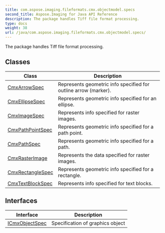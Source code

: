 ```yaml
---
title: com.aspose.imaging.fileformats.cmx.objectmodel.specs
second_title: Aspose.Imaging for Java API Reference
description: The package handles Tiff file format processing.
type: docs
weight: 38
url: /java/com.aspose.imaging.fileformats.cmx.objectmodel.specs/
---
```


The package handles Tiff file format processing.


## Classes

| Class | Description |
| --- | --- |
| [CmxArrowSpec](../com.aspose.imaging.fileformats.cmx.objectmodel.specs/cmxarrowspec) | Represents geometric info specified for outline arrow (marker). |
| [CmxEllipseSpec](../com.aspose.imaging.fileformats.cmx.objectmodel.specs/cmxellipsespec) | Represents geometric info specified for an ellipse. |
| [CmxImageSpec](../com.aspose.imaging.fileformats.cmx.objectmodel.specs/cmximagespec) | Represents info specified for raster images. |
| [CmxPathPointSpec](../com.aspose.imaging.fileformats.cmx.objectmodel.specs/cmxpathpointspec) | Represents geometric info specified for a path point. |
| [CmxPathSpec](../com.aspose.imaging.fileformats.cmx.objectmodel.specs/cmxpathspec) | Represents geometric info specified for a path. |
| [CmxRasterImage](../com.aspose.imaging.fileformats.cmx.objectmodel.specs/cmxrasterimage) | Represents the data specified for raster images. |
| [CmxRectangleSpec](../com.aspose.imaging.fileformats.cmx.objectmodel.specs/cmxrectanglespec) | Represents geometric info specified for a rectangle. |
| [CmxTextBlockSpec](../com.aspose.imaging.fileformats.cmx.objectmodel.specs/cmxtextblockspec) | Represents info specified for text blocks. |

## Interfaces

| Interface | Description |
| --- | --- |
| [ICmxObjectSpec](../com.aspose.imaging.fileformats.cmx.objectmodel.specs/icmxobjectspec) | Specification of graphics object |
